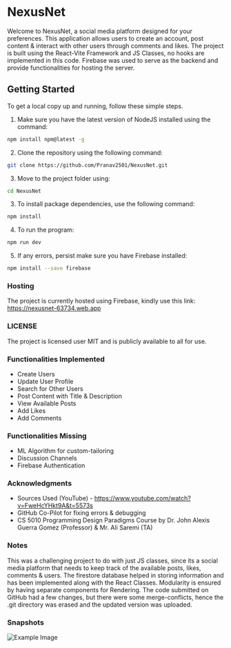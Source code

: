# NexusNet
Welcome to NexusNet, a social media platform designed for your preferences. This application allows users to create an account, post content & interact with other users through comments and likes. The project is built using the React-Vite Framework and JS Classes, no hooks are implemented in this code. Firebase was used to serve as the backend and provide functionalities for hosting the server.

## Getting Started

To get a local copy up and running, follow these simple steps.

1. Make sure you have the latest version of NodeJS installed using the command:

```bash
npm install npm@latest -g
```
2. Clone the repository using the following command:
```bash
git clone https://github.com/Pranav2501/NexusNet.git
```
3. Move to the project folder using:
```bash
cd NexusNet
```

3. To install package dependencies, use the following command:
```bash
npm install
```
4. To run the program:
```bash
npm run dev
```

5. If any errors, persist make sure you have Firebase installed:
```bash
npm install --save firebase
```
### Hosting
The project is currently hosted using Firebase, kindly use this link: https://nexusnet-63734.web.app
### LICENSE

The project is licensed user MIT and is publicly available to all for use.
### Functionalities Implemented
- Create Users
- Update User Profile
- Search for Other Users
- Post Content with Title & Description
- View Available Posts
- Add Likes
- Add Comments
### Functionalities Missing
- ML Algorithm for custom-tailoring
- Discussion Channels
- Firebase Authentication 

### Acknowledgments 
- Sources Used (YouTube) - https://www.youtube.com/watch?v=FweHcYHkt9A&t=5573s
- GitHub Co-Pilot for fixing errors & debugging
- CS 5010 Programming Design Paradigms Course by Dr. John Alexis Guerra Gomez (Professor) & Mr. Ali Saremi (TA)

### Notes
This was a challenging project to do with just JS classes, since its a social media platform that needs to keep track of the available posts, likes, comments & users. The firestore database helped in storing information and has been implemented along with the React Classes. Modularity is ensured by having separate components for Rendering. The code submitted on GitHub had a few changes, but there were some merge-conflicts, hence the .git directory was erased and the updated version was uploaded.
### Snapshots
![Example Image](./src/assets/images/snapshot1.png)


